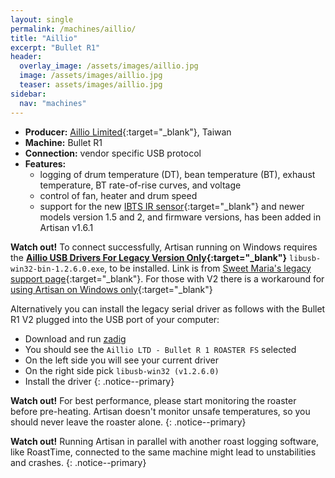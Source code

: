 ```yaml
---
layout: single
permalink: /machines/aillio/
title: "Aillio"
excerpt: "Bullet R1"
header:
  overlay_image: /assets/images/aillio.jpg
  image: /assets/images/aillio.jpg
  teaser: assets/images/aillio.jpg
sidebar:
  nav: "machines"
---
```


* __Producer:__ [Aillio Limited](https://aillio.com){:target="_blank"}, Taiwan
* __Machine:__ Bullet R1
* __Connection:__ vendor specific USB protocol
* __Features:__ 
  - logging of drum temperature (DT), bean temperature (BT), exhaust temperature, BT rate-of-rise curves, and voltage
  - control of fan, heater and drum speed
  - support for the new [IBTS IR sensor](https://medium.com/@aillio/the-start-of-something-39aa01d08fa9){:target="_blank"} and newer models version 1.5 and 2, and firmware versions, has been added in Artisan v1.6.1

**Watch out!** 
To connect successfully, Artisan running on Windows requires the **[Aillio USB Drivers For Legacy Version Only](https://s3.amazonaws.com/aillio/bulletr1interface/installation/LibUSB/libusb-win32-bin-1.2.6.0.exe){:target="_blank"}** `libusb-win32-bin-1.2.6.0.exe`, to be installed.  Link is from [Sweet Maria's legacy support page](https://legacy.sweetmarias.com/library/aillio-bullet-r1-support/){:target="_blank"}. For those with V2 there is a workaround for [using Artisan on Windows only](https://www.home-barista.com/home-roasting/artisan-2-0-and-aillio-bullet-r1-v2-t64271.html#p708297){:target="_blank"}

Alternatively you can install the legacy serial driver as follows with the Bullet R1 V2 plugged into the USB port of your computer:

* Download and run [zadig](https://zadig.akeo.ie/)
* You should see the `Aillio LTD - Bullet R 1 ROASTER FS` selected
* On the left side you will see your current driver
* On the right side pick `libusb-win32 (v1.2.6.0)`
* Install the driver
{: .notice--primary}

**Watch out!** For best performance, please start monitoring the
roaster before pre-heating.  Artisan doesn't monitor unsafe
temperatures, so you should never leave the roaster alone.
{: .notice--primary}

**Watch out!** Running Artisan in parallel with another roast logging software, like RoastTime, connected to the same machine might lead to unstabilities and crashes.
{: .notice--primary}
